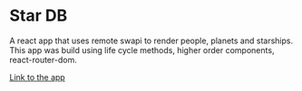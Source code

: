 # Star DB

A react app that uses remote swapi to render people, planets and starships.
This app was build using life cycle methods, higher order components, react-router-dom.

[Link to the app](https://elegant-bose-996c2d.netlify.com)
